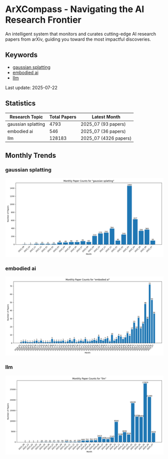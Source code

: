 # ArXCompass - Navigating the AI Research Frontier
An intelligent system that monitors and curates cutting-edge AI research papers from arXiv, guiding you toward the most impactful discoveries.

## Keywords

- [gaussian splatting](gaussian_splatting/)
- [embodied ai](embodied_ai/)
- [llm](llm/)

Last update: 2025-07-22

## Statistics

| Research Topic | Total Papers | Latest Month |
| --- | --- | --- |
| gaussian splatting | 4793 | 2025_07 (93 papers) |
| embodied ai | 546 | 2025_07 (36 papers) |
| llm | 128183 | 2025_07 (4326 papers) |

## Monthly Trends

### gaussian splatting

![Monthly Paper Counts for gaussian splatting](gaussian_splatting/monthly_stats.png)

### embodied ai

![Monthly Paper Counts for embodied ai](embodied_ai/monthly_stats.png)

### llm

![Monthly Paper Counts for llm](llm/monthly_stats.png)

